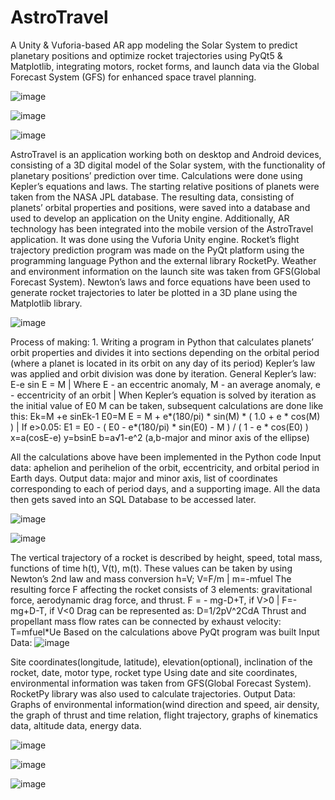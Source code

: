 # AstroTravel

A Unity & Vuforia-based AR app modeling the Solar System to predict planetary positions and optimize rocket trajectories using PyQt5 & Matplotlib, integrating motors, rocket forms, and launch data via the Global Forecast System (GFS) for enhanced space travel planning.

![image](https://github.com/dilnazua/AstroTravel/assets/50591474/264fd1dd-1907-44de-aff8-629cdf055b60)


![image](https://github.com/dilnazua/AstroTravel/assets/50591474/b0141889-2e6b-4836-827a-b908c31fb136)


![image](https://github.com/dilnazua/AstroTravel/assets/50591474/b6826950-f601-4c04-8461-d8ed39429e22)

AstroTravel is an application working both on desktop and Android devices, consisting of a 3D digital model of the Solar system, with the functionality of planetary positions’ prediction over time. Calculations were done using Kepler’s equations and laws. The starting relative positions of planets were taken from the NASA JPL database. The resulting data, consisting of planets’ orbital properties and positions, were saved into a database and used to develop an application on the Unity engine. 
Additionally, AR technology has been integrated into the mobile version of the AstroTravel application. It was done using the Vuforia Unity engine.
Rocket’s flight trajectory prediction program was made on the PyQt platform using the programming language Python and the external library RocketPy. Weather and environment information on the launch site was taken from GFS(Global Forecast System). Newton’s laws and force equations have been used to generate rocket trajectories to later be plotted in a 3D plane using the Matplotlib library.



![image](https://github.com/dilnazua/AstroTravel/assets/50591474/1d411798-5589-433b-b80b-fd72ab26250c)

Process of making: 1. Writing a program in Python that calculates planets’ orbit properties and divides it into sections depending on the orbital period (where a planet is located in its orbit on any day of its period) Kepler’s law was applied and orbit division was done by iteration. General Kepler’s law: E-e sin E = M | Where E - an eccentric anomaly, M - an average anomaly, e - eccentricity of an orbit | When Kepler’s equation is solved by iteration as the initial value of E0 M can be taken, subsequent calculations are done like this: Ek=M +e sinEk-1 E0=M
E = M + e*(180/pi) * sin(M) * ( 1.0 + e * cos(M) ) | If e>0.05:
E1 = E0 - ( E0 - e*(180/pi) * sin(E0) - M ) / ( 1 - e * cos(E0) )
x=a(cosE-e) y=bsinE b=a√1-e^2 (a,b-major and minor axis of the ellipse)

All the calculations above have been implemented in the Python code
Input data: aphelion and perihelion of the orbit, eccentricity, and orbital period in Earth days.
Output data: major and minor axis, list of coordinates corresponding to each of period days, and a supporting image.
All the data then gets saved into an SQL Database to be accessed later.



![image](https://github.com/dilnazua/AstroTravel/assets/50591474/2003560e-b033-4798-b4d5-dd19432d44e7)


![image](https://github.com/dilnazua/AstroTravel/assets/50591474/e5462a99-9149-473c-affc-09c3a2488feb)

The vertical trajectory of a rocket is described by height, speed, total mass, functions of time h(t), V(t), m(t).
These values can be taken by using Newton’s 2nd law and mass conversion h=V; V=F/m |  m=-mfuel
The resulting force F affecting the rocket consists of 3 elements: gravitational force, aerodynamic drag force, and thrust.
F = - mg-D+T,  if V>0  |  F=-mg+D-T,  if V<0
Drag can be represented as:
D=1/2pV^2CdA
Thrust and propellant mass flow rates can be connected by exhaust velocity:
T=mfuel*Ue
Based on the calculations above PyQt program was built
Input Data:
![image](https://github.com/dilnazua/AstroTravel/assets/50591474/c0f260d8-a6ed-4e51-b06e-35e701d60816)

Site coordinates(longitude, latitude), elevation(optional), inclination of the rocket, date, motor type, rocket type
Using date and site coordinates, environmental information was taken from GFS(Global Forecast System).
RocketPy library was also used to calculate trajectories.
Output Data: Graphs of environmental information(wind direction and speed, air density, the graph of thrust and time relation, flight trajectory, graphs of kinematics data, altitude data, energy data.



![image](https://github.com/dilnazua/AstroTravel/assets/50591474/8b244ead-8181-4bb3-9076-c0a1b3a44581)


![image](https://github.com/dilnazua/AstroTravel/assets/50591474/b8afb5d2-960f-444b-98d4-9e1b35e44b4a)


![image](https://github.com/dilnazua/AstroTravel/assets/50591474/5ee58d1a-8062-4bdc-8efb-28e3ec770569)



